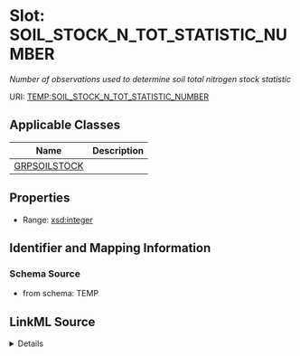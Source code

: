 # Slot: SOIL_STOCK_N_TOT_STATISTIC_NUMBER
_Number of observations used to determine soil total nitrogen stock statistic_


URI: [TEMP:SOIL_STOCK_N_TOT_STATISTIC_NUMBER](https://example.org/TEMP/SOIL_STOCK_N_TOT_STATISTIC_NUMBER)



<!-- no inheritance hierarchy -->




## Applicable Classes

| Name | Description |
| --- | --- |
[GRPSOILSTOCK](GRPSOILSTOCK.md) | 






## Properties

* Range: [xsd:integer](xsd:integer)







## Identifier and Mapping Information







### Schema Source


* from schema: TEMP




## LinkML Source

<details>
```yaml
name: SOIL_STOCK_N_TOT_STATISTIC_NUMBER
description: Number of observations used to determine soil total nitrogen stock statistic
from_schema: TEMP
rank: 1000
alias: SOIL_STOCK_N_TOT_STATISTIC_NUMBER
domain_of:
- GRP_SOIL_STOCK
range: integer

```
</details>